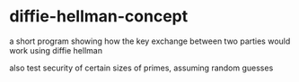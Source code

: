 # diffie-hellman-concept
a short program showing how the key exchange between two parties would work using diffie hellman

also test security of certain sizes of primes, assuming random guesses
